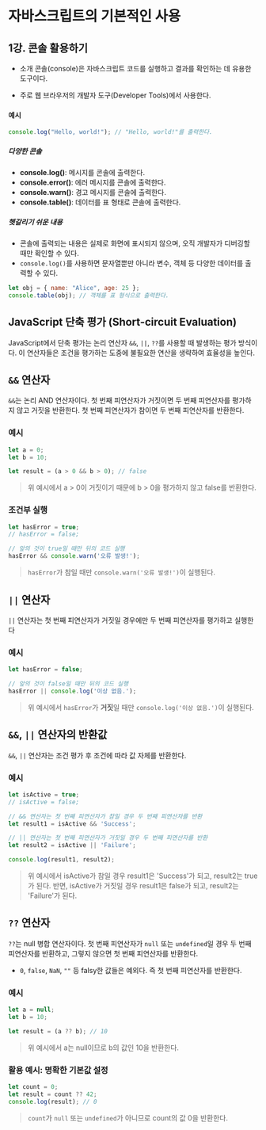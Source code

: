 # 자바스크립트의 기본적인 사용

## 1강. 콘솔 활용하기

- 소개 콘솔(console)은 자바스크립트 코드를 실행하고 결과를 확인하는 데 유용한 도구이다. 

- 주로 웹 브라우저의 개발자 도구(Developer Tools)에서 사용한다. 

#### 예시

```js
console.log("Hello, world!"); // "Hello, world!"를 출력한다.
```

##### 다양한 콘솔

- **console.log()**: 메시지를 콘솔에 출력한다.
- **console.error()**: 에러 메시지를 콘솔에 출력한다.
- **console.warn()**: 경고 메시지를 콘솔에 출력한다.
- **console.table()**: 데이터를 표 형태로 콘솔에 출력한다.

##### 헷갈리기 쉬운 내용

- 콘솔에 출력되는 내용은 실제로 화면에 표시되지 않으며, 오직 개발자가 디버깅할 때만 확인할 수 있다.
- `console.log()`를 사용하면 문자열뿐만 아니라 변수, 객체 등 다양한 데이터를 출력할 수 있다.

```js
let obj = { name: "Alice", age: 25 };
console.table(obj); // 객체를 표 형식으로 출력한다.
```

## JavaScript 단축 평가 (Short-circuit Evaluation)

JavaScript에서 단축 평가는 논리 연산자 `&&`, `||`, `??`를 사용할 때 발생하는 평가 방식이다. 이 연산자들은 조건을 평가하는 도중에 불필요한 연산을 생략하여 효율성을 높인다.

## `&&` 연산자
`&&`는 논리 AND 연산자이다. 첫 번째 피연산자가 거짓이면 두 번째 피연산자를 평가하지 않고 거짓을 반환한다. 첫 번째 피연산자가 참이면 두 번째 피연산자를 반환한다.

### 예시
```javascript
let a = 0;
let b = 10;

let result = (a > 0 && b > 0); // false
```
> 위 예시에서 a > 0이 거짓이기 때문에 b > 0을 평가하지 않고 false를 반환한다.

### 조건부 실행

``` js
let hasError = true;
// hasError = false;

// 앞의 것이 true일 때만 뒤의 코드 실행
hasError && console.warn('오류 발생!');
```
> `hasError`가 참일 때만 `console.warn('오류 발생!')`이 실행된다.

## `||` 연산자
`||` 연산자는 첫 번째 피연산자가 거짓일 경우에만 두 번째 피연산자를 평가하고 실행한다

### 예시
```javascript
let hasError = false;

// 앞의 것이 false일 때만 뒤의 코드 실행
hasError || console.log('이상 없음.');

```
> 위 예시에서 `hasError`가 **거짓**일 때만 `console.log('이상 없음.')`이 실행된다.

## `&&`, `||` 연산자의 반환값
`&&`, `||` 연산자는 조건 평가 후 조건에 따라 값 자체를 반환한다.

### 예시
``` js
let isActive = true;
// isActive = false;

// && 연산자는 첫 번째 피연산자가 참일 경우 두 번째 피연산자를 반환
let result1 = isActive && 'Success';

// || 연산자는 첫 번째 피연산자가 거짓일 경우 두 번째 피연산자를 반환
let result2 = isActive || 'Failure';

console.log(result1, result2);
```
> 위 예시에서 isActive가 참일 경우 result1은 'Success'가 되고, result2는 true가 된다. 반면, isActive가 거짓일 경우 result1은 false가 되고, result2는 'Failure'가 된다.

## `??` 연산자
`??`는 null 병합 연산자이다. 첫 번째 피연산자가 `null` 또는 `undefined`일 경우 두 번째 피연산자를 반환하고, 그렇지 않으면 첫 번째 피연산자를 반환한다.
- `0`, `false`, `NaN`, `""` 등 falsy한 값들은 예외다. 즉 첫 번째 피연산자를 반환한다. 

### 예시
``` js
let a = null;
let b = 10;

let result = (a ?? b); // 10
```
> 위 예시에서 a는 null이므로 b의 값인 10을 반환한다.

### 활용 예시: 명확한 기본값 설정
```javascript
let count = 0;
let result = count ?? 42;
console.log(result); // 0
```
> `count`가 `null` 또는 `undefined`가 아니므로 count의 값 0을 반환한다.